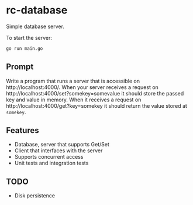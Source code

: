 # rc-database

Simple database server.

To start the server:

```bash
go run main.go
```

## Prompt

Write a program that runs a server that is accessible on http://localhost:4000/. When your server receives a request on http://localhost:4000/set?somekey=somevalue it should store the passed key and value in memory. When it receives a request on http://localhost:4000/get?key=somekey it should return the value stored at `somekey`.

## Features

- Database, server that supports Get/Set
- Client that interfaces with the server
- Supports concurrent access
- Unit tests and integration tests

## TODO

- Disk persistence
